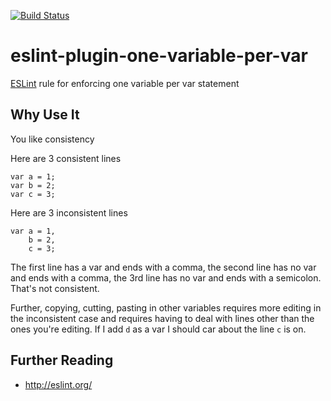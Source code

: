[![Build Status](https://travis-ci.org/greggman/eslint-plugin-one-variable-per-var.svg)](https://travis-ci.org/greggman/eslint-plugin-one-variable-per-var)

# eslint-plugin-one-variable-per-var

<a href="http://eslint.org/">ESLint</a> rule for enforcing one variable per var statement

## Why Use It

You like consistency

Here are 3 consistent lines

    var a = 1;
    var b = 2;
    var c = 3;

Here are 3 inconsistent lines

    var a = 1,
        b = 2,
        c = 3;

The first line has a var and ends with a comma, the second line has no var and ends with a comma,
the 3rd line has no var and ends with a semicolon. That's not consistent.

Further, copying, cutting, pasting in other variables requires more editing in the inconsistent case
and requires having to deal with lines other than the ones you're editing. If I add `d` as a var I should
car about the line `c` is on.

## Further Reading

* http://eslint.org/

